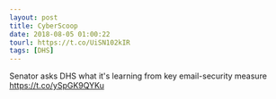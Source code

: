 ```yaml
---
layout: post
title: CyberScoop
date: 2018-08-05 01:00:22
tourl: https://t.co/UiSN102kIR
tags: [DHS]
---
```

Senator asks DHS what it's learning from key email-security measure https://t.co/ySpGK9QYKu